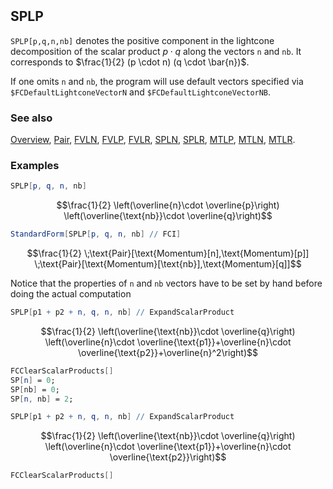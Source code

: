 ```mathematica
 
```

## SPLP

`SPLP[p,q,n,nb]` denotes the positive component in the lightcone decomposition of the scalar product $p \cdot q$  along the vectors `n` and `nb`. It corresponds to $\frac{1}{2} (p \cdot n) (q \cdot \bar{n})$.

If one omits `n` and `nb`, the program will use default vectors specified via `$FCDefaultLightconeVectorN` and `$FCDefaultLightconeVectorNB`.

### See also

[Overview](Extra/FeynCalc.md), [Pair](Pair.md), [FVLN](FVLN.md), [FVLP](FVLP.md), [FVLR](FVLR.md), [SPLN](SPLN.md), [SPLR](SPLR.md), [MTLP](MTLP.md), [MTLN](MTLN.md), [MTLR](MTLR.md).

### Examples

```mathematica
SPLP[p, q, n, nb]
```

$$\frac{1}{2} \left(\overline{n}\cdot \overline{p}\right) \left(\overline{\text{nb}}\cdot \overline{q}\right)$$

```mathematica
StandardForm[SPLP[p, q, n, nb] // FCI]
```

$$\frac{1}{2} \;\text{Pair}[\text{Momentum}[n],\text{Momentum}[p]] \;\text{Pair}[\text{Momentum}[\text{nb}],\text{Momentum}[q]]$$

Notice that the properties of `n` and `nb` vectors have to be set by hand before doing the actual computation

```mathematica
SPLP[p1 + p2 + n, q, n, nb] // ExpandScalarProduct
```

$$\frac{1}{2} \left(\overline{\text{nb}}\cdot \overline{q}\right) \left(\overline{n}\cdot \overline{\text{p1}}+\overline{n}\cdot \overline{\text{p2}}+\overline{n}^2\right)$$

```mathematica
FCClearScalarProducts[]
SP[n] = 0;
SP[nb] = 0;
SP[n, nb] = 2;
```

```mathematica
SPLP[p1 + p2 + n, q, n, nb] // ExpandScalarProduct
```

$$\frac{1}{2} \left(\overline{\text{nb}}\cdot \overline{q}\right) \left(\overline{n}\cdot \overline{\text{p1}}+\overline{n}\cdot \overline{\text{p2}}\right)$$

```mathematica
FCClearScalarProducts[]
```